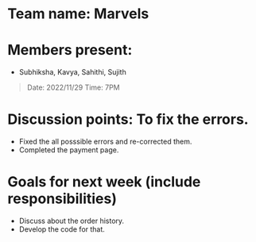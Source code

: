 # Team name: Marvels

# Members present: 
  
  * Subhiksha, Kavya, Sahithi, Sujith

> Date: 2022/11/29
> Time: 7PM
# Discussion points: To fix the errors.
  * Fixed the all posssible errors and re-corrected them.
  * Completed the payment page.
# Goals for next week (include responsibilities)
  *	Discuss about the order history.
  * Develop the code for that.
  


